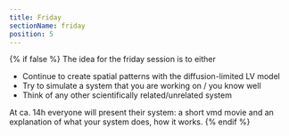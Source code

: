 ```yaml
---
title: Friday
sectionName: friday
position: 5
---
```

{% if false %}
The idea for the friday session is to either
- Continue to create spatial patterns with the diffusion-limited LV model
- Try to simulate a system that you are working on / you know well
- Think of any other scientifically related/unrelated system

At ca. 14h everyone will present their system: a short vmd movie and an explanation of what your system does, how it works.
{% endif %}